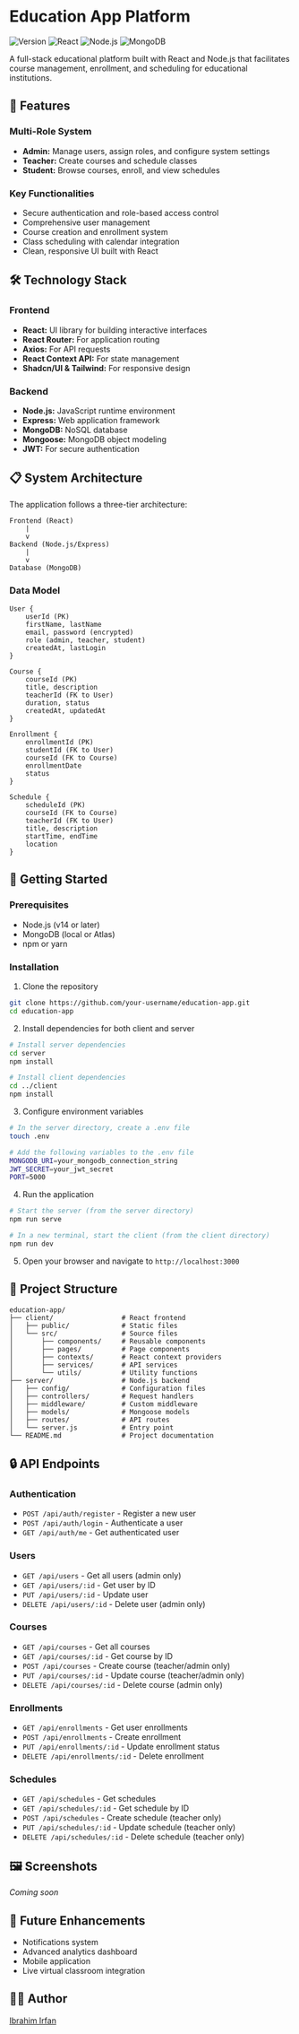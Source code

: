# Education App Platform

![Version](https://img.shields.io/badge/version-1.0.0-green.svg)
![React](https://img.shields.io/badge/React-18.2.0-61DAFB.svg?logo=react)
![Node.js](https://img.shields.io/badge/Node.js-18.x-339933.svg?logo=node.js)
![MongoDB](https://img.shields.io/badge/MongoDB-6.0-47A248.svg?logo=mongodb)

A full-stack educational platform built with React and Node.js that facilitates course management, enrollment, and scheduling for educational institutions.

## 🌟 Features

### Multi-Role System
- **Admin:** Manage users, assign roles, and configure system settings
- **Teacher:** Create courses and schedule classes
- **Student:** Browse courses, enroll, and view schedules

### Key Functionalities
- Secure authentication and role-based access control
- Comprehensive user management
- Course creation and enrollment system
- Class scheduling with calendar integration
- Clean, responsive UI built with React

## 🛠️ Technology Stack

### Frontend
- **React:** UI library for building interactive interfaces
- **React Router:** For application routing
- **Axios:** For API requests
- **React Context API:** For state management
- **Shadcn/UI & Tailwind:** For responsive design

### Backend
- **Node.js:** JavaScript runtime environment
- **Express:** Web application framework
- **MongoDB:** NoSQL database
- **Mongoose:** MongoDB object modeling
- **JWT:** For secure authentication

## 📋 System Architecture

The application follows a three-tier architecture:

```
Frontend (React)
    |
    v
Backend (Node.js/Express)
    |
    v
Database (MongoDB)
```

### Data Model

```
User {
    userId (PK)
    firstName, lastName
    email, password (encrypted)
    role (admin, teacher, student)
    createdAt, lastLogin
}

Course {
    courseId (PK)
    title, description
    teacherId (FK to User)
    duration, status
    createdAt, updatedAt
}

Enrollment {
    enrollmentId (PK)
    studentId (FK to User)
    courseId (FK to Course)
    enrollmentDate
    status
}

Schedule {
    scheduleId (PK)
    courseId (FK to Course)
    teacherId (FK to User)
    title, description
    startTime, endTime
    location
}
```

## 🚀 Getting Started

### Prerequisites
- Node.js (v14 or later)
- MongoDB (local or Atlas)
- npm or yarn

### Installation

1. Clone the repository
```bash
git clone https://github.com/your-username/education-app.git
cd education-app
```

2. Install dependencies for both client and server
```bash
# Install server dependencies
cd server
npm install

# Install client dependencies
cd ../client
npm install
```

3. Configure environment variables
```bash
# In the server directory, create a .env file
touch .env

# Add the following variables to the .env file
MONGODB_URI=your_mongodb_connection_string
JWT_SECRET=your_jwt_secret
PORT=5000
```

4. Run the application
```bash
# Start the server (from the server directory)
npm run serve

# In a new terminal, start the client (from the client directory)
npm run dev
```

5. Open your browser and navigate to `http://localhost:3000`

## 📁 Project Structure

```
education-app/
├── client/                 # React frontend
│   ├── public/             # Static files
│   └── src/                # Source files
│       ├── components/     # Reusable components
│       ├── pages/          # Page components
│       ├── contexts/       # React context providers
│       ├── services/       # API services
│       └── utils/          # Utility functions
├── server/                 # Node.js backend
│   ├── config/             # Configuration files
│   ├── controllers/        # Request handlers
│   ├── middleware/         # Custom middleware
│   ├── models/             # Mongoose models
│   ├── routes/             # API routes
│   └── server.js           # Entry point
└── README.md               # Project documentation
```

## 🔒 API Endpoints

### Authentication
- `POST /api/auth/register` - Register a new user
- `POST /api/auth/login` - Authenticate a user
- `GET /api/auth/me` - Get authenticated user

### Users
- `GET /api/users` - Get all users (admin only)
- `GET /api/users/:id` - Get user by ID
- `PUT /api/users/:id` - Update user
- `DELETE /api/users/:id` - Delete user (admin only)

### Courses
- `GET /api/courses` - Get all courses
- `GET /api/courses/:id` - Get course by ID
- `POST /api/courses` - Create course (teacher/admin only)
- `PUT /api/courses/:id` - Update course (teacher/admin only)
- `DELETE /api/courses/:id` - Delete course (admin only)

### Enrollments
- `GET /api/enrollments` - Get user enrollments
- `POST /api/enrollments` - Create enrollment
- `PUT /api/enrollments/:id` - Update enrollment status
- `DELETE /api/enrollments/:id` - Delete enrollment

### Schedules
- `GET /api/schedules` - Get schedules
- `GET /api/schedules/:id` - Get schedule by ID
- `POST /api/schedules` - Create schedule (teacher only)
- `PUT /api/schedules/:id` - Update schedule (teacher only)
- `DELETE /api/schedules/:id` - Delete schedule (teacher only)

## 🖼️ Screenshots

*Coming soon*

## 🔮 Future Enhancements

- Notifications system
- Advanced analytics dashboard
- Mobile application
- Live virtual classroom integration

## 👨‍💻 Author

[Ibrahim Irfan](https://github.com/phanuelx)
